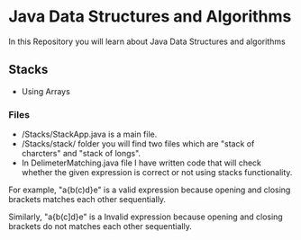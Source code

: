 # Java Data Structures and Algorithms

<p>In this Repository you will learn about Java Data Structures and algorithms</p>

## Stacks
- Using Arrays
### Files
- /Stacks/StackApp.java is a main file.
- /Stacks/stack/ folder you will find two files which are "stack of charcters" and "stack of longs".
- In DelimeterMatching.java file I have written code that will check whether the given expression is correct or not using stacks functionality.

<p> For example, "a{b(c)d}e" is a valid expression because opening and closing brackets matches each other sequentially. </p>
<p> Similarly, "a{b(c]d}e" is a Invalid expression because opening and closing brackets do not matches each other sequentially. </p>
